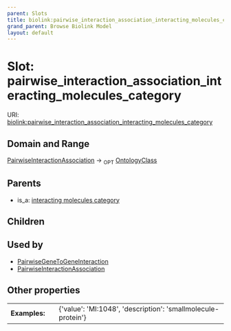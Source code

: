 ```yaml
---
parent: Slots
title: biolink:pairwise_interaction_association_interacting_molecules_category
grand_parent: Browse Biolink Model
layout: default
---
```


# Slot: pairwise_interaction_association_interacting_molecules_category




URI: [biolink:pairwise_interaction_association_interacting_molecules_category](https://w3id.org/biolink/vocab/pairwise_interaction_association_interacting_molecules_category)

## Domain and Range

[PairwiseInteractionAssociation](PairwiseInteractionAssociation.md) ->  <sub>OPT</sub> [OntologyClass](OntologyClass.md)

## Parents

 *  is_a: [interacting molecules category](interacting_molecules_category.md)

## Children


## Used by

 * [PairwiseGeneToGeneInteraction](PairwiseGeneToGeneInteraction.md)
 * [PairwiseInteractionAssociation](PairwiseInteractionAssociation.md)

## Other properties

|  |  |  |
| --- | --- | --- |
| **Examples:** | | {'value': 'MI:1048', 'description': 'smallmolecule-protein'} |

